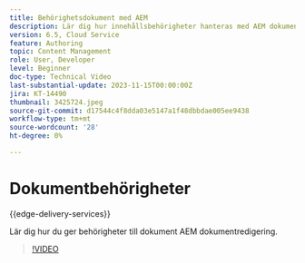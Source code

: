 ```yaml
---
title: Behörighetsdokument med AEM
description: Lär dig hur innehållsbehörigheter hanteras med AEM dokumentredigering.
version: 6.5, Cloud Service
feature: Authoring
topic: Content Management
role: User, Developer
level: Beginner
doc-type: Technical Video
last-substantial-update: 2023-11-15T00:00:00Z
jira: KT-14490
thumbnail: 3425724.jpeg
source-git-commit: d17544c4f8dda03e5147a1f48dbbdae005ee9438
workflow-type: tm+mt
source-wordcount: '28'
ht-degree: 0%

---
```



# Dokumentbehörigheter

{{edge-delivery-services}}

Lär dig hur du ger behörigheter till dokument AEM dokumentredigering.

>[!VIDEO](https://video.tv.adobe.com/v/3425724/?learn=on)
